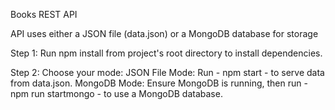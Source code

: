 Books REST API
 
API uses either a JSON file (data.json) or a MongoDB database for storage

Step 1: Run npm install from  project's root directory to install dependencies.

Step 2: Choose your mode:
    JSON File Mode: Run - npm start - to serve data from data.json.
    MongoDB Mode: Ensure MongoDB is running, then run - npm run startmongo - to use a MongoDB database.
